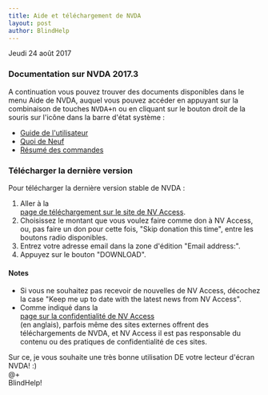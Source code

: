 ```yaml
---
title: Aide et téléchargement de NVDA
layout: post
author: BlindHelp
---
```


<footer>Jeudi 24 août 2017</footer>

### Documentation sur NVDA 2017.3 ###

A continuation vous pouvez trouver des documents disponibles  dans le menu Aide de NVDA, auquel vous pouvez accéder en appuyant sur la combinaison de touches <kbd>NVDA+n</kbd> ou en cliquant sur le bouton droit de la souris sur l'icône dans la barre d'état système :

* [Guide de l'utilisateur](https://blindhelp.github.io/userGuide.html)
* [Quoi de Neuf](https://blindhelp.github.io/changes.html)
* [Résumé des commandes](https://blindhelp.github.io/keyCommands.html)

### Télécharger la dernière version ###

Pour télécharger la dernière version stable de NVDA :

1. Aller à la         
[page de téléchargement sur le site de NV Access](http://www.nvaccess.org/download/).         
2. Choisissez le montant que vous voulez faire comme don à NV Access, ou, pas faire un don pour cette fois, "Skip donation this time", entre les boutons radio disponibles.        
3. Entrez votre adresse email dans la zone d'édition "Email address:".        
4. Appuyez sur le bouton "DOWNLOAD".        

#### Notes ####

* Si vous ne souhaitez pas recevoir de nouvelles de NV Access, décochez la case "Keep me up to date with the latest news from NV Access".          
* Comme indiqué dans la            
[page sur la confidentialité de NV Access](http://www.nvaccess.org/privacy/)           
(en anglais), parfois même des sites externes offrent des téléchargements de NVDA, et NV Access il est pas responsable du contenu ou des pratiques de confidentialité de ces sites.         

Sur ce, je vous souhaite une très bonne utilisation DE votre lecteur d'écran NVDA! :)        
@+                     
BlindHelp!                           